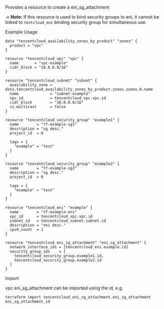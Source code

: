 Provides a resource to create a eni_sg_attachment

-> **Note:** If this resource is used to bind security groups to eni, it cannot be linked to `tentcloud_eni` binding security group for simultaneous use.

Example Usage

```hcl
data "tencentcloud_availability_zones_by_product" "zones" {
  product = "vpc"
}

resource "tencentcloud_vpc" "vpc" {
  name       = "vpc-example"
  cidr_block = "10.0.0.0/16"
}

resource "tencentcloud_subnet" "subnet" {
  availability_zone = data.tencentcloud_availability_zones_by_product.zones.zones.0.name
  name              = "subnet-example"
  vpc_id            = tencentcloud_vpc.vpc.id
  cidr_block        = "10.0.0.0/16"
  is_multicast      = false
}

resource "tencentcloud_security_group" "example1" {
  name        = "tf-example-sg1"
  description = "sg desc."
  project_id  = 0

  tags = {
    "example" = "test"
  }
}

resource "tencentcloud_security_group" "example2" {
  name        = "tf-example-sg2"
  description = "sg desc."
  project_id  = 0

  tags = {
    "example" = "test"
  }
}

resource "tencentcloud_eni" "example" {
  name        = "tf-example-eni"
  vpc_id      = tencentcloud_vpc.vpc.id
  subnet_id   = tencentcloud_subnet.subnet.id
  description = "eni desc."
  ipv4_count  = 1
}

resource "tencentcloud_eni_sg_attachment" "eni_sg_attachment" {
  network_interface_ids = [tencentcloud_eni.example.id]
  security_group_ids    = [
    tencentcloud_security_group.example1.id,
    tencentcloud_security_group.example2.id
  ]
}
```

Import

vpc eni_sg_attachment can be imported using the id, e.g.

```
terraform import tencentcloud_eni_sg_attachment.eni_sg_attachment eni_sg_attachment_id
```